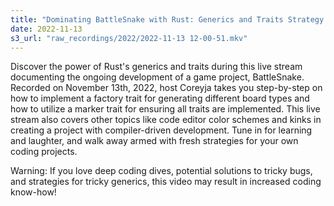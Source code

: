 ```yaml
---
title: "Dominating BattleSnake with Rust: Generics and Traits Strategy | Live Stream"
date: 2022-11-13
s3_url: "raw_recordings/2022/2022-11-13 12-00-51.mkv"
---
```


Discover the power of Rust's generics and traits during this live stream documenting the ongoing development of a game project, BattleSnake. Recorded on November 13th, 2022, host Coreyja takes you step-by-step on how to implement a factory trait for generating different board types and how to utilize a marker trait for ensuring all traits are implemented. This live stream also covers other topics like code editor color schemes and kinks in creating a project with compiler-driven development. Tune in for learning and laughter, and walk away armed with fresh strategies for your own coding projects.

Warning: If you love deep coding dives, potential solutions to tricky bugs, and strategies for tricky generics, this video may result in increased coding know-how!
